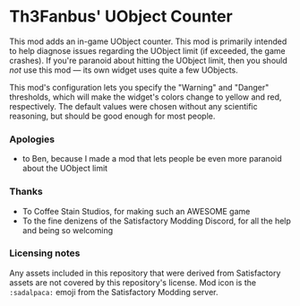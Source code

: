 # Th3Fanbus' UObject Counter

This mod adds an in-game UObject counter. This mod is primarily intended to help diagnose issues regarding the UObject limit (if exceeded, the game crashes). If you're paranoid about hitting the UObject limit, then you should *not* use this mod — its own widget uses quite a few UObjects.

This mod's configuration lets you specify the "Warning" and "Danger" thresholds, which will make the widget's colors change to yellow and red, respectively. The default values were chosen without any scientific reasoning, but should be good enough for most people.

### Apologies
- to Ben, because I made a mod that lets people be even more paranoid about the UObject limit

### Thanks
- To Coffee Stain Studios, for making such an AWESOME game
- To the fine denizens of the Satisfactory Modding Discord, for all the help and being so welcoming

### Licensing notes
Any assets included in this repository that were derived from Satisfactory assets are not covered by this repository's license.
Mod icon is the `:sadalpaca:` emoji from the Satisfactory Modding server.
